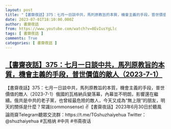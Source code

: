 ```yaml
---
layout: post
title: "【書齋夜話】375：七月一日談中共，馬列原教旨的本質，機會主義的手段，普世價值的敵人（2023-7-1）"
date: 2023-07-01T18:10:00.000Z
author: 書齋夜話
from: https://www.youtube.com/watch?v=8EvIusYgLlc
tags: [ 書齋夜話 ]
comments: True
categories: [ 書齋夜話 ]
---
```

<!--1688235000000-->
[【書齋夜話】375：七月一日談中共，馬列原教旨的本質，機會主義的手段，普世價值的敵人（2023-7-1）](https://www.youtube.com/watch?v=8EvIusYgLlc)
------

<div>
【書齋夜話】375：七月一日談中共，馬列原教旨的本質，機會主義的手段，普世價值的敵人（2023-7-1）俄國的瓦格納兵變落幕，內幕並不明朗，影響還在繼續。俄共是中共的老子黨，也曾經最危險的敵人，今天又成為“無上限”的朋友，明天的關係是什麼？常識(commonsense) ✌【書齋夜話】2023年6月30日於聽風論雨齋Telegram聽眾交流群：https://t.me/TGshuzhaiyehua Twitter：@shuzhaiyehua #瓦格纳 #中共 #书斋夜话
</div>
